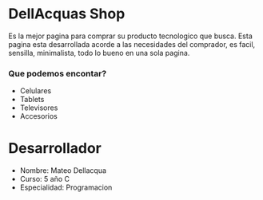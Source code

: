 # DellAcquas Shop
Es la mejor pagina para comprar su producto tecnologico que busca. Esta pagina esta desarrollada acorde a las necesidades del comprador, es facil, sensilla, minimalista, todo lo bueno en una sola pagina. 
### Que podemos encontar? 
* Celulares
* Tablets 
* Televisores 
* Accesorios 

# Desarrollador 
* Nombre: Mateo Dellacqua 
* Curso: 5 año C 
* Especialidad: Programacion 

